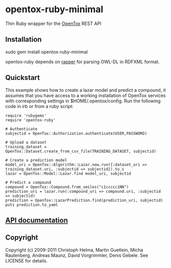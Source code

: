 opentox-ruby-minimal
====================

Thin Ruby wrapper for the [OpenTox](http://www.opentox.org) REST API 

Installation
------------

  sudo gem install opentox-ruby-minimal

opentox-ruby depends on [rapper](http://librdf.org/raptor/rapper.html) for parsing OWL-DL in RDFXML format. 

Quickstart
----------

This example shows how to create a lazar model and predict a compound, it assumes that you have access to a working installation of OpenTox services with corresponding settings in $HOME/.opentox/config. Run the following code in irb or from a ruby script:

    require 'rubygems'
    require 'opentox-ruby'

    # Authenticate
    subjectid = OpenTox::Authorization.authenticate(USER,PASSWORD) 

    # Upload a dataset
    training_dataset = OpenTox::Dataset.create_from_csv_file(TRAINING_DATASET, subjectid)

    # Create a prediction model
    model_uri = OpenTox::Algorithm::Lazar.new.run({:dataset_uri => training_dataset.uri, :subjectid => subjectid}).to_s
    lazar = OpenTox::Model::Lazar.find model_uri, subjectid
    
    # Predict a compound
    compound = OpenTox::Compound.from_smiles("c1ccccc1NN")
    prediction_uri = lazar.run(:compound_uri => compound.uri, :subjectid => subjectid)
    prediction = OpenTox::LazarPrediction.find(prediction_uri, subjectid)
    puts prediction.to_yaml

[API documentation](http://rdoc.info/gems/opentox-ruby-minimal)
-------------------------------------------------------------------

Copyright
---------

Copyright (c) 2009-2011 Christoph Helma, Martin Guetlein, Micha Rautenberg, Andreas Maunz, David Vorgrimmler, Denis Gebele. See LICENSE for details.

